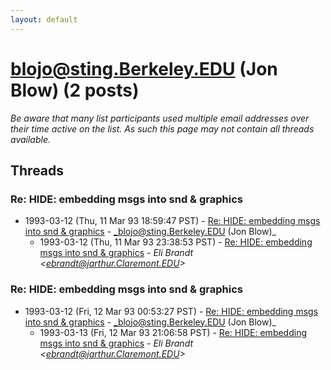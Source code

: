 ```yaml
---
layout: default
---
```


# blojo@sting.Berkeley.EDU (Jon Blow) (2 posts)

_Be aware that many list participants used multiple email addresses over their time active on the list. As such this page may not contain all threads available._

## Threads

### Re:  HIDE: embedding msgs into snd & graphics
+ 1993-03-12 (Thu, 11 Mar 93 18:59:47 PST) - [Re:  HIDE: embedding msgs into snd & graphics](/archive/1993/03/6e8e139505721bb8e08e9c75dfdb7a73823a0dacb2b2d72b4413f921a608490c) - _blojo@sting.Berkeley.EDU (Jon Blow)_
  + 1993-03-12 (Thu, 11 Mar 93 23:38:53 PST) - [Re:  HIDE: embedding msgs into snd & graphics](/archive/1993/03/0ce0307ad619f1213a7a2202c1234100041db89821f2a76e7278e615825118c1) - _Eli Brandt \<ebrandt@jarthur.Claremont.EDU\>_

### Re:  HIDE: embedding msgs into snd & graphics
+ 1993-03-12 (Fri, 12 Mar 93 00:53:27 PST) - [Re:  HIDE: embedding msgs into snd & graphics](/archive/1993/03/25b4559f1411079d121caf0e5d619f4a48cee2c266fa118987ccf1ed91cc4984) - _blojo@sting.Berkeley.EDU (Jon Blow)_
  + 1993-03-13 (Fri, 12 Mar 93 21:06:58 PST) - [Re:  HIDE: embedding msgs into snd & graphics](/archive/1993/03/5d7d638db4c9b5306e32bf4bf26effa13d32ee70c62529a861a2706662bd51a9) - _Eli Brandt \<ebrandt@jarthur.Claremont.EDU\>_

